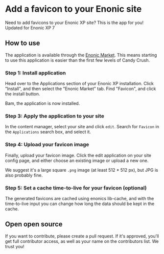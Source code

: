 # Add a favicon to your Enonic site

Need to add favicons to your Enonic XP site? This is the app for you!
Updated for Enonic XP 7

## How to use

The application is available through the 
[Enonic Market](https://market.enonic.com/vendors/selbekk/io.selbekk.favicon).
This means starting to use this application is easier than the first few levels 
of Candy Crush.

### Step 1: Install application
Head over to the Applications section of your Enonic XP installation. Click "Install", 
and then select the "Enonic Market" tab. Find "Favicon", and click the install button. 

Bam, the application is now installed. 

### Step 3: Apply the application to your site

In the content manager, select your site and click `edit`. Search for `Favicon`
in the `Applications` search box, and select it.

### Step 4: Upload your favicon image

Finally, upload your favicon image. Click the edit application on your site
config page, and either choose an existing image or upload a new one.

We suggest it's a large square `.png` image (at least 512 * 512 px), but JPG is also probably fine.

### Step 5: Set a cache time-to-live for your favicon (optional)

The generated favicons are cached using enonics lib-cache, and with the time-to-live input you can 
change how long the data should be kept in the cache. 

## Open open source

If you want to contribute, please create a pull request. If it's approved,
you'll get full contributor access, as well as your name on the contributors
list. We trust you!
